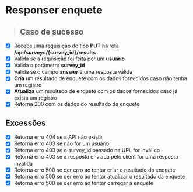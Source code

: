 # Responser enquete

> ## Caso de sucesso

- [x] Recebe uma requisição do tipo **PUT** na rota **/api/surveys/{survey_id}/results**
- [x] Valida se a requisição foi feita por um **usuário**
- [x] Valida o parâmetro **survey_id**
- [x] Valida se o campo **answer** é uma resposta válida
- [x] **Cria** um resultado de enquete com os dados fornecidos caso não tenha um registro
- [x] **Atualiza** um resultado de enquete com os dados fornecidos caso já exista um registro
- [x] Retorna 200 com os dados do resultado da enquete

## Excessões

- [x] Retorna erro 404 se a API não existir
- [x] Retorna erro 403 se não for um usuário
- [x] Retorna erro 403 se o survey_id passado na URL for inválido
- [x] Retorna erro 403 se a resposta enviada pelo client for uma resposta inválida
- [x] Retorna erro 500 se der erro ao tentar criar o resultado da enquete
- [x] Retorna erro 500 se der erro ao tentar atualizar o resultado da enquete
- [x] Retorna erro 500 se der erro ao tentar carregar a enquete
